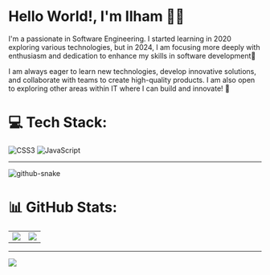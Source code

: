 <h1>Hello World!, I'm Ilham 👋🏼</h1>
<p>I'm a passionate in Software Engineering. I started learning in 2020 exploring various technologies, but in 2024, I am focusing more deeply with enthusiasm and dedication to enhance my skills in software development🚀  
</p>
<p>I am always eager to learn new technologies, develop innovative solutions, and collaborate with teams to create high-quality products. I am also open to exploring other areas within IT where I can build and innovate! 🚀</p>

# 💻 Tech Stack:
![CSS3](https://img.shields.io/badge/css3-%231572B6.svg?style=for-the-badge&logo=css3&logoColor=white)
![JavaScript](https://img.shields.io/badge/javascript-%23323330.svg?style=for-the-badge&logo=javascript&logoColor=%23F7DF1E)

---
<picture align="center">
  <source media="(prefers-color-scheme: dark)" srcset="https://raw.githubusercontent.com/tobiasmeyhoefer/tobiasmeyhoefer/output/github-snake-dark.svg" />
  <source media="(prefers-color-scheme: light)" srcset="https://raw.githubusercontent.com/tobiasmeyhoefer/tobiasmeyhoefer/output/github-snake.svg" />
  <img alt="github-snake" src="https://raw.githubusercontent.com/tobiasmeyhoefer/tobiasmeyhoefer/output/github-snake.svg" />
</picture>

# 📊 GitHub Stats:
<table> <tr> <td> <img src="https://nirzak-streak-stats.vercel.app/?user=ilhamhafizha&theme=dark&hide_border=true" /> </td>
  <td> <img src="https://github-readme-stats.vercel.app/api/top-langs/?username=ilhamhafizha&theme=dark&hide_border=true&include_all_commits=false&count_private=false&layout=compact" /> </td>
</tr> </table>

---
[![](https://visitcount.itsvg.in/api?id=ilhamhafizha&icon=0&color=0)](https://visitcount.itsvg.in)

<!-- Proudly created with GPRM ( https://gprm.itsvg.in ) -->
